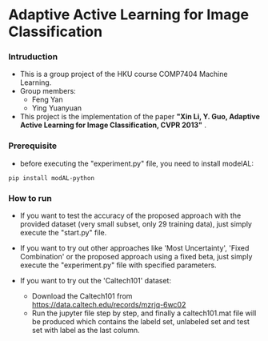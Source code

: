 # Adaptive Active Learning for Image Classification

### Intruduction ###

* This is a group project of the HKU course COMP7404 Machine Learning.
* Group members:
    - Feng Yan
    - Ying Yuanyuan
* This project is the implementation of the paper **"Xin Li, Y. Guo, Adaptive Active Learning for Image Classification, CVPR 2013"** .

### Prerequisite ###
* before executing the "experiment.py" file, you need to install modelAL:
```
pip install modAL-python
```

### How to run ###
* If you want to test the accuracy of the proposed approach with the provided dataset (very small subset, only 29 training data), just simply execute the "start.py" file.

* If you want to try out other approaches like 'Most Uncertainty', 'Fixed Combination' or the proposed approach using a fixed beta, just simply execute the "experiment.py" file with specified parameters.

* If you want to try out the 'Caltech101' dataset:
    - Download the Caltech101 from https://data.caltech.edu/records/mzrjq-6wc02 
    - Run the jupyter file step by step, and finally a caltech101.mat file will be produced which contains the labeld set, unlabeled set and test set with label as the last column.
